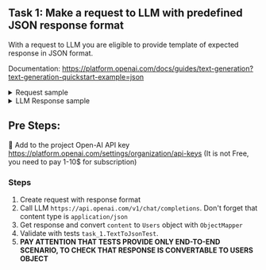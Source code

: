 ## Task 1: Make a request to LLM with predefined JSON response format
With a request to LLM you are eligible to provide template of expected response in JSON format.

Documentation: https://platform.openai.com/docs/guides/text-generation?text-generation-quickstart-example=json

<details> 
<summary>Request sample</summary>


```markdown
curl https://api.openai.com/v1/chat/completions \
  -H "Content-Type: application/json" \
  -H "Authorization: Bearer $OPENAI_API_KEY" \
  -d '{
    "model": "gpt-4o-2024-08-06",
    "messages": [
      {
        "role": "system",
        "content": "You extract email addresses into JSON data."
      },
      {
        "role": "user",
        "content": "Feeling stuck? Send a message to help@mycompany.com."
      }
    ],
    "response_format": {
      "type": "json_schema",
      "json_schema": {
        "name": "email_schema",
        "schema": {
            "type": "object",
            "properties": {
                "email": {
                    "description": "The email address that appears in the input",
                    "type": "string"
                }
            },
            "additionalProperties": false
        }
      }
    }
  }'
```
</details> 

<details> 
<summary>LLM Response sample</summary>

```json
{
  "id": "chatcmpl-AopkAdFosCsN9QewKWIIjnCEm5gme",
  "object": "chat.completion",
  "created": 1736678666,
  "model": "gpt-4o-2024-08-06",
  "choices": [
    {
      "index": 0,
      "message": {
        "role": "assistant",
        "content": "{\"persons\":[{\"name\":\"John\",\"surname\":\"Smith\",\"age\":34,\"hobbies\":[\"Fishing\",\"woodworking\",\"hiking\"]},{\"name\":\"Emily\",\"surname\":\"Peterson\",\"age\":27,\"hobbies\":[\"Photography\",\"painting\",\"volunteering at animal shelters\"]},{\"name\":\"Michael\",\"surname\":\"Johnson\",\"age\":42,\"hobbies\":[\"Gardening\",\"playing chess\",\"marathon running\"]},{\"name\":\"Sophia\",\"surname\":\"Hernandez\",\"age\":29,\"hobbies\":[\"Baking\",\"yoga\",\"blogging about travel\"]},{\"name\":\"David\",\"surname\":\"Lee\",\"age\":36,\"hobbies\":[\"Reading\",\"cycling\",\"bird watching\"]}]}",
        "refusal": null
      },
      "logprobs": null,
      "finish_reason": "stop"
    }
  ],
  "usage": {
    "prompt_tokens": 472,
    "completion_tokens": 137,
    "total_tokens": 609,
    "prompt_tokens_details": {
      "cached_tokens": 0,
      "audio_tokens": 0
    },
    "completion_tokens_details": {
      "reasoning_tokens": 0,
      "audio_tokens": 0,
      "accepted_prediction_tokens": 0,
      "rejected_prediction_tokens": 0
    }
  },
  "service_tier": "default",
  "system_fingerprint": "fp_703d4ff298"
}

```
</details>

## Pre Steps:
🔑 Add to the project Open-AI API key https://platform.openai.com/settings/organization/api-keys (It is not Free, you
   need to pay 1-10$ for subscription)



### Steps
1. Create request with response format
2. Call LLM `https://api.openai.com/v1/chat/completions`. Don't forget that content type is `application/json`
3. Get response and convert `content` to `Users` object with `ObjectMapper`
4. Validate with tests `task_1.TextToJsonTest`. 
5. **PAY ATTENTION THAT TESTS PROVIDE ONLY END-TO-END SCENARIO, TO CHECK THAT RESPONSE IS CONVERTABLE TO USERS OBJECT**
